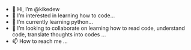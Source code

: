 - 👋 Hi, I’m @kikedew
- 👀 I’m interested in learning how to code...
- 🌱 I’m currently learning python...
- 💞️ I’m looking to collaborate on learning how to read code, understand code, translate thoughts into codes
 ...
- 📫 How to reach me ...

<!---
kikedew/kikedew is a ✨ special ✨ repository because its `README.md` (this file) appears on your GitHub profile.
You can click the Preview link to take a look at your changes.
--->
